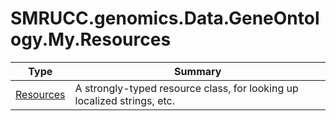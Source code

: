 ﻿
# SMRUCC.genomics.Data.GeneOntology.My.Resources

|Type|Summary|
|----|-------|
|[Resources](./Resources.md)|A strongly-typed resource class, for looking up localized strings, etc.|

